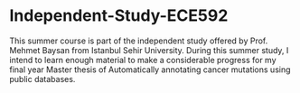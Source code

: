 # Independent-Study-ECE592

This summer course is part of the independent study offered by Prof. Mehmet Baysan from Istanbul Sehir University. During this summer study, I intend to learn enough material to make a considerable progress for my final year Master thesis of Automatically annotating cancer mutations using public databases.
